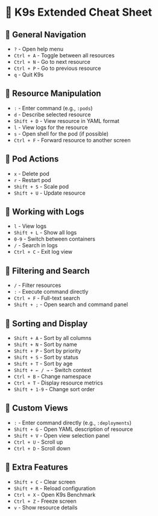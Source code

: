 # 📌 K9s Extended Cheat Sheet

## 🔹 General Navigation
- `?` - Open help menu  
- `Ctrl + A` - Toggle between all resources  
- `Ctrl + N` - Go to next resource  
- `Ctrl + P` - Go to previous resource  
- `q` - Quit K9s  

## 🔹 Resource Manipulation
- `:` - Enter command (e.g., `:pods`)  
- `d` - Describe selected resource  
- `Shift + D` - View resource in YAML format  
- `l` - View logs for the resource  
- `s` - Open shell for the pod (if possible)  
- `Ctrl + F` - Forward resource to another screen  

## 🔹 Pod Actions
- `x` - Delete pod  
- `r` - Restart pod  
- `Shift + S` - Scale pod  
- `Shift + U` - Update resource  

## 🔹 Working with Logs
- `l` - View logs  
- `Shift + L` - Show all logs  
- `0-9` - Switch between containers  
- `/` - Search in logs  
- `Ctrl + C` - Exit log view  

## 🔹 Filtering and Search
- `/` - Filter resources  
- `:` - Execute command directly  
- `Ctrl + F` - Full-text search  
- `Shift + ;` - Open search and command panel  

## 🔹 Sorting and Display
- `Shift + A` - Sort by all columns  
- `Shift + N` - Sort by name  
- `Shift + P` - Sort by priority  
- `Shift + S` - Sort by status  
- `Shift + T` - Sort by age  
- `Shift + ← / →` - Switch context  
- `Ctrl + B` - Change namespace  
- `Ctrl + T` - Display resource metrics  
- `Shift + 1-9` - Change sort order  

## 🔹 Custom Views
- `:` - Enter command directly (e.g., `:deployments`)  
- `Shift + G` - Open YAML description of resource  
- `Shift + V` - Open view selection panel  
- `Ctrl + U` - Scroll up  
- `Ctrl + D` - Scroll down  

## 🔹 Extra Features
- `Shift + C` - Clear screen  
- `Shift + R` - Reload configuration  
- `Ctrl + X` - Open K9s Benchmark  
- `Ctrl + Z` - Freeze screen  
- `v` - Show resource details  
